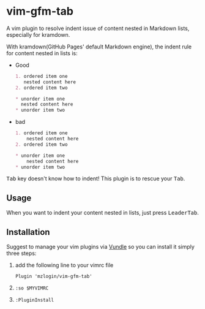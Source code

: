 # vim-gfm-tab

A vim plugin to resolve indent issue of content nested in  Markdown lists, especially for kramdown.

With kramdown(GitHub Pages' default Markdown engine), the indent rule for content nested in lists is:

* Good

  ```markdown
  1. ordered item one
     nested content here
  2. ordered item two

  * unorder item one
    nested content here
  * unorder item two
  ```

* bad

  ```markdown
  1. ordered item one
      nested content here
  2. ordered item two

  * unorder item one
      nested content here
  * unorder item two
  ```

<kbd>Tab</kbd> key doesn't know how to indent! This plugin is to rescue your <kbd>Tab</kbd>.

## Usage

When you want to indent your content nested in lists, just press <kbd>Leader</kbd><kbd>Tab</kbd>.

## Installation

Suggest to manage your vim plugins via [Vundle][1] so you can install it simply three steps:

1. add the following line to your vimrc file

    ```
    Plugin 'mzlogin/vim-gfm-tab'
    ```

2. `:so $MYVIMRC`

3. `:PluginInstall`

[1]: http://github.com/VundleVim/Vundle.Vim
